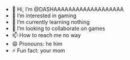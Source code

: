- 👋 Hi, I’m @DASHAAAAAAAAAAAAAAAAAAA
- 👀 I’m interested in gaming
- 🌱 I’m currently learning nothing
- 💞️ I’m looking to collaborate on games
- 📫 How to reach me no way
- 😄 Pronouns: he him
- ⚡ Fun fact: your mom

<!---
DASHAAAAAAAAAAAAAAAAAAA/DASHAAAAAAAAAAAAAAAAAAA is a ✨ special ✨ repository because its `README.md` (this file) appears on your GitHub profile.
You can click the Preview link to take a look at your changes.
--->
